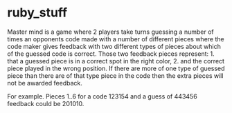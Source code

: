 # ruby_stuff
Master mind is a game where 2 players take turns guessing a number of times an opponents code made with
a number of different pieces where the code maker gives feedback with two different types of pieces about 
which of the guessed code is correct. Those two feedback pieces represent: 1. that a guessed piece is in a
correct spot in the right color, 2. and the correct piece played in the wrong position. If there are more of
one type of guessed piece than there are of that type piece in the code then the extra pieces will not be
awarded feedback.

For example. Pieces 1..6 for a code 123154 and a guess of 443456 feedback could be 201010.

